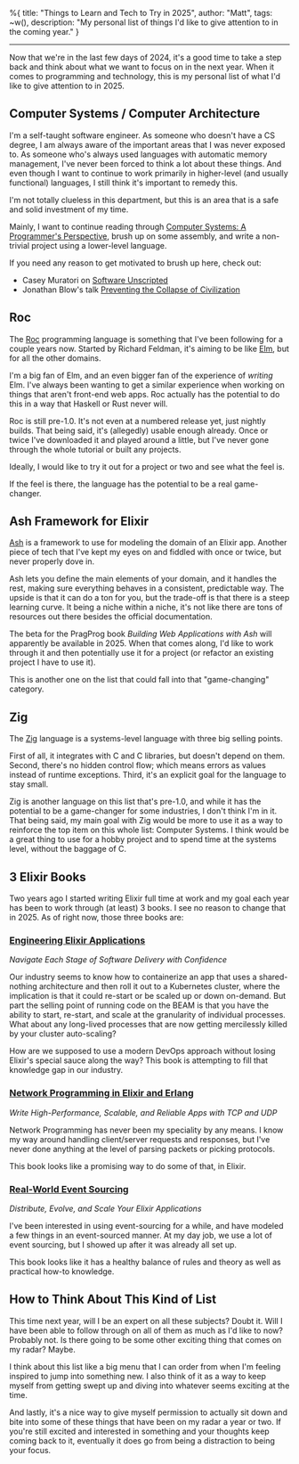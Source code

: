 %{
  title: "Things to Learn and Tech to Try in 2025",
  author: "Matt",
  tags: ~w(),
  description: "My personal list of things I'd like to give attention to in the coming year."
}

---

Now that we're in the last few days of 2024, it's a good time to take a step back and think about what we want to focus on in the next year.
When it comes to programming and technology, this is my personal list of what I'd like to give attention to in 2025.

## Computer Systems / Computer Architecture

I'm a self-taught software engineer.
As someone who doesn't have a CS degree, I am always aware of the important areas that I was never exposed to.
As someone who's always used languages with automatic memory management, I've never been forced to think a lot about these things.
And even though I want to continue to work primarily in higher-level (and usually functional) languages, I still think it's important to remedy this.

I'm not totally clueless in this department, but this is an area that is a safe and solid investment of my time.

Mainly, I want to continue reading through [Computer Systems: A Programmer's Perspective](https://csapp.cs.cmu.edu/), brush up on some assembly, and write a non-trivial project using a lower-level language.

If you need any reason to get motivated to brush up here, check out:
- Casey Muratori on [Software Unscripted](https://open.spotify.com/episode/2TaWQgDpCxxa2edomzCUyg)
- Jonathan Blow's talk [Preventing the Collapse of Civilization](https://www.youtube.com/watch?v=ZSRHeXYDLko)

## Roc

The [Roc](https://www.roc-lang.org/) programming language is something that I've been following for a couple years now.
Started by Richard Feldman, it's aiming to be like [Elm](https://elm-lang.org/), but for all the other domains.

I'm a big fan of Elm, and an even bigger fan of the experience of *writing* Elm.
I've always been wanting to get a similar experience when working on things that aren't front-end web apps.
Roc actually has the potential to do this in a way that Haskell or Rust never will.

Roc is still pre-1.0. It's not even at a numbered release yet, just nightly builds.
That being said, it's (allegedly) usable enough already.
Once or twice I've downloaded it and played around a little, but I've never gone through the whole tutorial or built any projects.

Ideally, I would like to try it out for a project or two and see what the feel is.

If the feel is there, the language has the potential to be a real game-changer.

## Ash Framework for Elixir

[Ash](https://ash-hq.org/) is a framework to use for modeling the domain of an Elixir app.
Another piece of tech that I've kept my eyes on and fiddled with once or twice, but never properly dove in.

Ash lets you define the main elements of your domain, and it handles the rest, making sure everything behaves in a consistent, predictable way.
The upside is that it can do a ton for you, but the trade-off is that there is a steep learning curve.
It being a niche within a niche, it's not like there are tons of resources out there besides the official documentation.

The beta for the PragProg book *Building Web Applications with Ash* will apparently be available in 2025.
When that comes along, I'd like to work through it and then potentially use it for a project (or refactor an existing project I have to use it).

This is another one on the list that could fall into that "game-changing" category.


## Zig

The [Zig](https://ziglang.org/) language is a systems-level language with three big selling points.

First of all, it integrates with C and C libraries, but doesn't depend on them.
Second, there's no hidden control flow; which means errors as values instead of runtime exceptions.
Third, it's an explicit goal for the language to stay small.

Zig is another language on this list that's pre-1.0, and while it has the potential to be a game-changer for some industries, I don't think I'm in it.
That being said, my main goal with Zig would be more to use it as a way to reinforce the top item on this whole list: Computer Systems.
I think would be a great thing to use for a hobby project and to spend time at the systems level, without the baggage of C.

## 3 Elixir Books

Two years ago I started writing Elixir full time at work and my goal each year has been to work through (at least) 3 books.
I see no reason to change that in 2025. As of right now, those three books are:

### [Engineering Elixir Applications](https://pragprog.com/titles/beamops/engineering-elixir-applications/)
*Navigate Each Stage of Software Delivery with Confidence*

Our industry seems to know how to containerize an app that uses a shared-nothing architecture and then roll it out to a Kubernetes cluster, where the implication is that it could re-start or be scaled up or down on-demand.
But part the selling point of running code on the BEAM is that you have the ability to start, re-start, and scale at the granularity of individual processes.
What about any long-lived processes that are now getting mercilessly killed by your cluster auto-scaling?

How are we supposed to use a modern DevOps approach without losing Elixir's special sauce along the way?
This book is attempting to fill that knowledge gap in our industry.

### [Network Programming in Elixir and Erlang](https://pragprog.com/titles/alnpee/network-programming-in-elixir-and-erlang/)
*Write High-Performance, Scalable, and Reliable Apps with TCP and UDP*

Network Programming has never been my speciality by any means.
I know my way around handling client/server requests and responses, but I've never done anything at the level of parsing packets or picking protocols.

This book looks like a promising way to do some of that, in Elixir.

### [Real-World Event Sourcing](https://pragprog.com/titles/khpes/real-world-event-sourcing/)
*Distribute, Evolve, and Scale Your Elixir Applications*

I've been interested in using event-sourcing for a while, and have modeled a few things in an event-sourced manner.
At my day job, we use a lot of event sourcing, but I showed up after it was already all set up.

This book looks like it has a healthy balance of rules and theory as well as practical how-to knowledge.

## How to Think About This Kind of List

This time next year, will I be an expert on all these subjects?
Doubt it.
Will I have been able to follow through on all of them as much as I'd like to now?
Probably not.
Is there going to be some other exciting thing that comes on my radar?
Maybe.

I think about this list like a big menu that I can order from when I'm feeling inspired to jump into something new.
I also think of it as a way to keep myself from getting swept up and diving into whatever seems exciting at the time.

And lastly, it's a nice way to give myself permission to actually sit down and bite into some of these things that have been on my radar a year or two.
If you're still excited and interested in something and your thoughts keep coming back to it, eventually it does go from being a distraction to being your focus.
